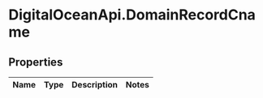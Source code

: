 # DigitalOceanApi.DomainRecordCname

## Properties
Name | Type | Description | Notes
------------ | ------------- | ------------- | -------------
